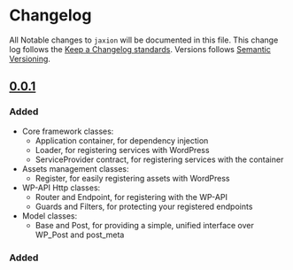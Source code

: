 # Changelog

All Notable changes to `jaxion` will be documented in this file. This change log follows the [Keep a Changelog standards]. Versions follows [Semantic Versioning].

## [0.0.1] ##

### Added ###
* Core framework classes:
  * Application container, for dependency injection
  * Loader, for registering services with WordPress
  * ServiceProvider contract, for registering services with the container
* Assets management classes:
  * Register, for easily registering assets with WordPress
* WP-API Http classes:
  * Router and Endpoint, for registering with the WP-API
  * Guards and Filters, for protecting your registered endpoints
* Model classes:
  * Base and Post, for providing a simple, unified interface over WP_Post and post_meta

### Added ###

  [Keep a Changelog standards]: http://keepachangelog.com/
  [Semantic Versioning]: http://semver.org/
  [0.0.1]: https://github.com/intraxia/jaxion/tree/0.0.1
  [NEXT]: http://github.com/intraxia/jaxion
